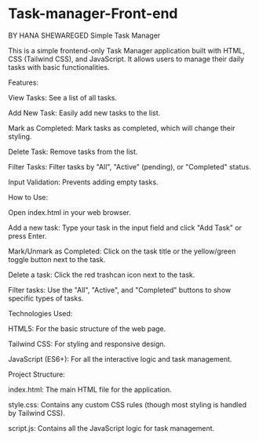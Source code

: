 # Task-manager-Front-end
BY HANA SHEWAREGED
 Simple Task Manager

This is a simple frontend-only Task Manager application built with HTML, CSS (Tailwind CSS), and JavaScript. It allows users to manage their daily tasks with basic functionalities.

Features:

View Tasks: See a list of all tasks.

Add New Task: Easily add new tasks to the list.

Mark as Completed: Mark tasks as completed, which will change their styling.

Delete Task: Remove tasks from the list.

Filter Tasks: Filter tasks by "All", "Active" (pending), or "Completed" status.

Input Validation: Prevents adding empty tasks.

How to Use:

Open index.html in your web browser.

Add a new task: Type your task in the input field and click "Add Task" or press Enter.

Mark/Unmark as Completed: Click on the task title or the yellow/green toggle button next to the task.

Delete a task: Click the red trashcan icon next to the task.

Filter tasks: Use the "All", "Active", and "Completed" buttons to show specific types of tasks.

Technologies Used:

HTML5: For the basic structure of the web page.

Tailwind CSS: For styling and responsive design.

JavaScript (ES6+): For all the interactive logic and task management.

Project Structure:

index.html: The main HTML file for the application.

style.css: Contains any custom CSS rules (though most styling is handled by Tailwind CSS).

script.js: Contains all the JavaScript logic for task management.
